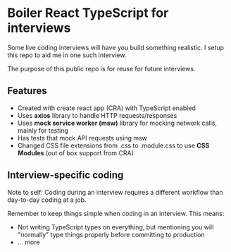 # Boiler React TypeScript for interviews

Some live coding interviews will have you build something realistic. I setup this repo to aid me in one such interview.

The purpose of this public repo is for reuse for future interviews.

## Features

- Created with create react app (CRA) with TypeScript enabled
- Uses **axios** library to handle HTTP requests/responses
- Uses **mock service worker (msw)** library for mocking network calls, mainly for testing
- Has tests that mock API requests using msw
- Changed CSS file extensions from .css to .module.css to use **CSS Modules** (out of box support from CRA)

## Interview-specific coding

Note to self: Coding during an interview requires a different workflow than day-to-day coding at a job.

Remember to keep things simple when coding in an interview. This means:

- Not writing TypeScript types on everything, but mentioning you will "normally" type things properly before committing to production
- ... more
